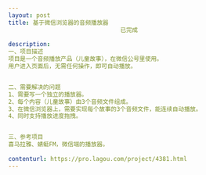```yaml
---                
layout: post       
title: 基于微信浏览器的音频播放器
                                已完成
           
description: 
一、项目描述
项目是一个音频播放产品（儿童故事），在微信公号里使用。
用户进入页面后，无需任何操作，即可自动播放。


二、需要解决的问题
1、需要写一个独立的播放器。
2、每个内容（儿童故事）由3个音频文件组成。
3、在微信浏览器上，需要实现每个故事的3个音频文件，能连续自动播放。
4、同时支持播放进度拖拽。


三、参考项目
喜马拉雅、蜻蜓FM，微信端的播放器。
     
contenturl: https://pro.lagou.com/project/4381.html      
---                 
```

